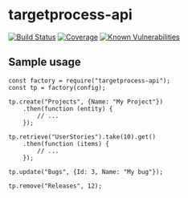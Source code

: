 # targetprocess-api

[![Build Status](https://travis-ci.org/go-on-blog/targetprocess-api.svg?branch=master)](https://travis-ci.org/go-on-blog/targetprocess-api)
[![Coverage](https://codecov.io/gh/go-on-blog/targetprocess-api/branch/master/graph/badge.svg)](https://codecov.io/gh/go-on-blog/targetprocess-api)
[![Known Vulnerabilities](https://snyk.io/test/github/go-on-blog/targetprocess-api/badge.svg?targetFile=package.json)](https://snyk.io/test/github/go-on-blog/targetprocess-api?targetFile=package.json)

## Sample usage

    const factory = require("targetprocess-api");
    const tp = factory(config);

    tp.create("Projects", {Name: "My Project"})
        .then(function (entity) {
            // ...
        });

    tp.retrieve("UserStories").take(10).get()
        .then(function (items) {
            // ...
        });

    tp.update("Bugs", {Id: 3, Name: "My bug"});

    tp.remove("Releases", 12);
    
